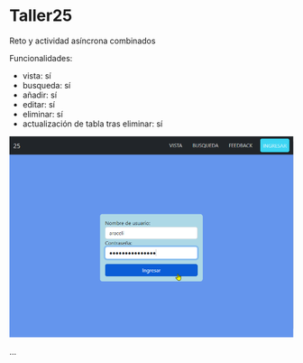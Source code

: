 # Taller25

Reto y actividad asíncrona combinados

Funcionalidades:

- vista: sí
- busqueda: sí
- añadir: sí
- editar: sí
- eliminar: sí
- actualización de tabla tras eliminar: sí

![](./src/assets/login.png)

...
<!-- 
Cuando agregué la columna cargo no actualize los parámetros de los procedures en phpAdmin, por eso los errores




los formularios de plantilla son mas rapidos pero la logica depende del html
en cambio los reactivos, depende del ts.
?

@input sirve para enviar de c-hijo a c-padre

[(ngModel)]="enlaceenambossentidos"

#referencia

#referencia="ngModel" (ahora puede hacer validaciones de tipo ngIf="referencia.invalid....")



rutas: simples o con parametros (encriptar si se necesitase enviar al url el password, el usuario, o similares)



xampp instala apache y php y te permite usar el servidor de base de datos (dbmaria)
xampp permite que apache pueda entender el lenguaje php



metodos de las api rest

get (obtener)
post 
put (enviar un array (id,nombre,...) y modificar uno) 
patch (actualizar) 
delete 



interceptor:
response => get header(auth username) body(tiene los datos)

???que hay en header request http


servicios guards:
- canActivate
- anDeativate(bloquear salida de rutas)
- canActivateChild
- canLoad
- resolve


angular material 'construido por y para angular'




en SQL
----
use certus;
call sp_Actualizar(2,'abc','asdfgh','sd@fg')

:: son el id, nombre, apellido, correo -->